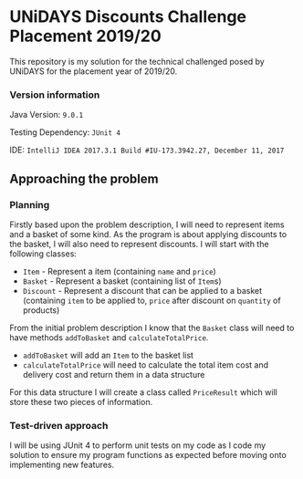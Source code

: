 # UNiDAYS Discounts Challenge Placement 2019/20
This repository is my solution for the technical challenged posed by UNiDAYS for the placement year of 2019/20.

### Version information
Java Version: `9.0.1`

Testing Dependency: `JUnit 4`

IDE: `IntelliJ IDEA 2017.3.1 Build #IU-173.3942.27, December 11, 2017`

## Approaching the problem
### Planning
Firstly based upon the problem description, I will need to represent items and a basket of some kind. As the program is about applying discounts to the basket, I will also need to represent discounts. I will start with the following classes:
- `Item` - Represent a item (containing `name` and `price`)
- `Basket` - Represent a basket (containing list of `Item`s)
- `Discount` - Represent a discount that can be applied to a basket (containing `item` to be applied to, `price` after discount on `quantity` of products)

From the initial problem description I know that the `Basket` class will need to have methods `addToBasket` and `calculateTotalPrice`.
- `addToBasket` will add an `Item` to the basket list
- `calculateTotalPrice` will need to calculate the total item cost and delivery cost and return them in a data structure

For this data structure I will create a class called `PriceResult` which will store these two pieces of information.

### Test-driven approach
I will be using JUnit 4 to perform unit tests on my code as I code my solution to ensure my program functions as expected before moving onto implementing new features.